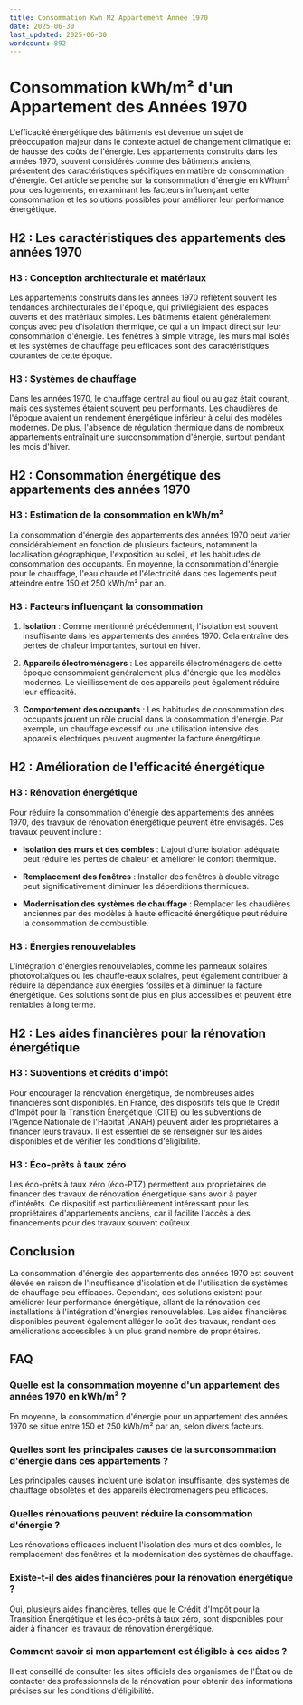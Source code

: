 ```yaml
---
title: Consommation Kwh M2 Appartement Annee 1970
date: 2025-06-30
last_updated: 2025-06-30
wordcount: 892
---
```


# Consommation kWh/m² d'un Appartement des Années 1970

L'efficacité énergétique des bâtiments est devenue un sujet de préoccupation majeur dans le contexte actuel de changement climatique et de hausse des coûts de l'énergie. Les appartements construits dans les années 1970, souvent considérés comme des bâtiments anciens, présentent des caractéristiques spécifiques en matière de consommation d'énergie. Cet article se penche sur la consommation d'énergie en kWh/m² pour ces logements, en examinant les facteurs influençant cette consommation et les solutions possibles pour améliorer leur performance énergétique.

## H2 : Les caractéristiques des appartements des années 1970

### H3 : Conception architecturale et matériaux

Les appartements construits dans les années 1970 reflètent souvent les tendances architecturales de l'époque, qui privilégiaient des espaces ouverts et des matériaux simples. Les bâtiments étaient généralement conçus avec peu d'isolation thermique, ce qui a un impact direct sur leur consommation d'énergie. Les fenêtres à simple vitrage, les murs mal isolés et les systèmes de chauffage peu efficaces sont des caractéristiques courantes de cette époque.

### H3 : Systèmes de chauffage

Dans les années 1970, le chauffage central au fioul ou au gaz était courant, mais ces systèmes étaient souvent peu performants. Les chaudières de l'époque avaient un rendement énergétique inférieur à celui des modèles modernes. De plus, l'absence de régulation thermique dans de nombreux appartements entraînait une surconsommation d'énergie, surtout pendant les mois d'hiver.

## H2 : Consommation énergétique des appartements des années 1970

### H3 : Estimation de la consommation en kWh/m²

La consommation d'énergie des appartements des années 1970 peut varier considérablement en fonction de plusieurs facteurs, notamment la localisation géographique, l'exposition au soleil, et les habitudes de consommation des occupants. En moyenne, la consommation d'énergie pour le chauffage, l'eau chaude et l'électricité dans ces logements peut atteindre entre 150 et 250 kWh/m² par an. 

### H3 : Facteurs influençant la consommation

1. **Isolation** : Comme mentionné précédemment, l'isolation est souvent insuffisante dans les appartements des années 1970. Cela entraîne des pertes de chaleur importantes, surtout en hiver.
   
2. **Appareils électroménagers** : Les appareils électroménagers de cette époque consommaient généralement plus d'énergie que les modèles modernes. Le vieillissement de ces appareils peut également réduire leur efficacité.

3. **Comportement des occupants** : Les habitudes de consommation des occupants jouent un rôle crucial dans la consommation d'énergie. Par exemple, un chauffage excessif ou une utilisation intensive des appareils électriques peuvent augmenter la facture énergétique.

## H2 : Amélioration de l'efficacité énergétique

### H3 : Rénovation énergétique

Pour réduire la consommation d'énergie des appartements des années 1970, des travaux de rénovation énergétique peuvent être envisagés. Ces travaux peuvent inclure :

- **Isolation des murs et des combles** : L'ajout d'une isolation adéquate peut réduire les pertes de chaleur et améliorer le confort thermique.
  
- **Remplacement des fenêtres** : Installer des fenêtres à double vitrage peut significativement diminuer les déperditions thermiques.

- **Modernisation des systèmes de chauffage** : Remplacer les chaudières anciennes par des modèles à haute efficacité énergétique peut réduire la consommation de combustible.

### H3 : Énergies renouvelables

L'intégration d'énergies renouvelables, comme les panneaux solaires photovoltaïques ou les chauffe-eaux solaires, peut également contribuer à réduire la dépendance aux énergies fossiles et à diminuer la facture énergétique. Ces solutions sont de plus en plus accessibles et peuvent être rentables à long terme.

## H2 : Les aides financières pour la rénovation énergétique

### H3 : Subventions et crédits d'impôt

Pour encourager la rénovation énergétique, de nombreuses aides financières sont disponibles. En France, des dispositifs tels que le Crédit d'Impôt pour la Transition Énergétique (CITE) ou les subventions de l'Agence Nationale de l'Habitat (ANAH) peuvent aider les propriétaires à financer leurs travaux. Il est essentiel de se renseigner sur les aides disponibles et de vérifier les conditions d'éligibilité.

### H3 : Éco-prêts à taux zéro

Les éco-prêts à taux zéro (éco-PTZ) permettent aux propriétaires de financer des travaux de rénovation énergétique sans avoir à payer d'intérêts. Ce dispositif est particulièrement intéressant pour les propriétaires d'appartements anciens, car il facilite l'accès à des financements pour des travaux souvent coûteux.

## Conclusion

La consommation d'énergie des appartements des années 1970 est souvent élevée en raison de l'insuffisance d'isolation et de l'utilisation de systèmes de chauffage peu efficaces. Cependant, des solutions existent pour améliorer leur performance énergétique, allant de la rénovation des installations à l'intégration d'énergies renouvelables. Les aides financières disponibles peuvent également alléger le coût des travaux, rendant ces améliorations accessibles à un plus grand nombre de propriétaires.

## FAQ

### Quelle est la consommation moyenne d'un appartement des années 1970 en kWh/m² ?

En moyenne, la consommation d'énergie pour un appartement des années 1970 se situe entre 150 et 250 kWh/m² par an, selon divers facteurs.

### Quelles sont les principales causes de la surconsommation d'énergie dans ces appartements ?

Les principales causes incluent une isolation insuffisante, des systèmes de chauffage obsolètes et des appareils électroménagers peu efficaces.

### Quelles rénovations peuvent réduire la consommation d'énergie ?

Les rénovations efficaces incluent l'isolation des murs et des combles, le remplacement des fenêtres et la modernisation des systèmes de chauffage.

### Existe-t-il des aides financières pour la rénovation énergétique ?

Oui, plusieurs aides financières, telles que le Crédit d'Impôt pour la Transition Énergétique et les éco-prêts à taux zéro, sont disponibles pour aider à financer les travaux de rénovation énergétique.

### Comment savoir si mon appartement est éligible à ces aides ?

Il est conseillé de consulter les sites officiels des organismes de l'État ou de contacter des professionnels de la rénovation pour obtenir des informations précises sur les conditions d'éligibilité.